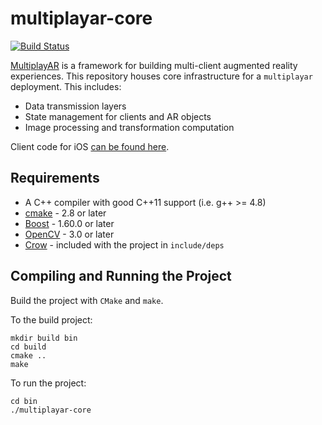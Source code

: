 # multiplayar-core
[![Build Status](https://travis-ci.org/jacobkahn/multiplayar-core.png?branch=master)](https://travis-ci.org/jacobkahn/multiplayar-core)

[MultiplayAR](http://multiplayar.me/) is a framework for building multi-client augmented reality experiences. This repository houses core infrastructure for a `multiplayar` deployment. This includes:
- Data transmission layers
- State management for clients and AR objects
- Image processing and transformation computation

Client code for iOS [can be found here](https://github.com/jacobkahn/multiplayar).

## Requirements

- A C++ compiler with good C++11 support (i.e. g++ >= 4.8)
- [cmake](https://cmake.org/) - 2.8 or later
- [Boost](http://www.boost.org/) - 1.60.0 or later
- [OpenCV](https://opencv.org/opencv-3-4.html) - 3.0 or later
- [Crow](https://github.com/ipkn/crow) - included with the project in `include/deps`

## Compiling and Running the Project

Build the project with `CMake` and `make`.

To the build project:
```
mkdir build bin
cd build
cmake ..
make
```

To run the project:
```
cd bin
./multiplayar-core
```